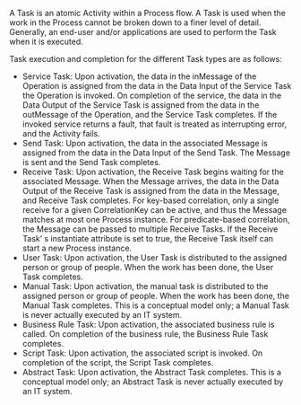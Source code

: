 A Task is an atomic Activity within a Process flow. A Task is used when the work in the Process cannot be broken down to a finer level of detail. Generally, an end-user and/or applications are used to perform the Task when it is executed.

Task execution and completion for the different Task types are as follows:
- Service Task: Upon activation, the data in the inMessage of the Operation is assigned from the data in the Data Input of the Service Task the Operation is invoked. On completion of the service, the data in the Data Output of the Service Task is assigned from the data in the outMessage of the Operation, and the Service
Task completes. If the invoked service returns a fault, that fault is treated as interrupting error, and the Activity fails.
- Send Task: Upon activation, the data in the associated Message is assigned from the data in the Data Input of the Send Task. The Message is sent and the Send Task completes.
- Receive Task: Upon activation, the Receive Task begins waiting for the associated Message. When the Message arrives, the data in the Data Output of the Receive Task is assigned from the data in the Message, and Receive Task completes. For key-based correlation, only a single receive for a given CorrelationKey can be active, and thus the Message matches at most one Process instance. For predicate-based correlation, the Message can be passed to multiple Receive Tasks. If the Receive Task’ s instantiate attribute is set to true, the Receive Task itself can start a new Process instance.
- User Task: Upon activation, the User Task is distributed to the assigned person or group of people. When the work has been done, the User Task completes.
- Manual Task: Upon activation, the manual task is distributed to the assigned person or group of people. When the work has been done, the Manual Task completes. This is a conceptual model only; a Manual Task is never actually executed by an IT system.
- Business Rule Task: Upon activation, the associated business rule is called. On completion of the business rule, the Business Rule Task completes.
- Script Task: Upon activation, the associated script is invoked. On completion of the script, the Script Task completes.
- Abstract Task: Upon activation, the Abstract Task completes. This is a conceptual model only; an Abstract Task is never actually executed by an IT system.